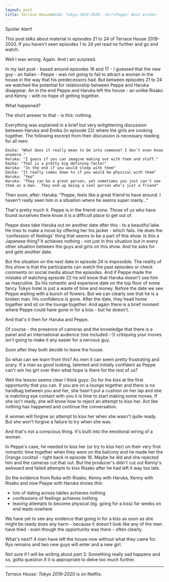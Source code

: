```yaml
---
layout: post
title: Terrace House&#x3A; Tokyo 2019-2020 -<br/>Peppe! Best wishes 
---
```


<div class="message">
  Spoiler Alert!  
  
  This post talks about material in episodes 21 to 24 of Terrace House 2019-2020.  If you haven't seen episodes 1 to 24 yet read no further
  and go and watch.
</div>

Well I was wrong.  Again.  And I am surpised.

In my last post - based around episodes 16 and 17 - I guessed that the new guy - an Italian - Peppe - was not going to fail to attract a woman in the house in the way that his predecessors had.  But between episodes 21 to 24 we watched the potential for relationship between Peppe and Haruka disappear.  An in the end Peppe and Haruka left the house - an unlike Risako and Kenny - with no hope of getting together.

What happened?

The short answer to that - is this: nothing.

Everything was explained in a brief but very enlightening discussion between Haruka and Emika (in episode 22) where the girls are cooking together.  The following excerpt from their discussion is necessary reading for all men:

    Emika: "What does it really mean to be into someone? I don't even know anymore."
    Haruka: "I guess if you can imagine making out with them and stuff."
    Emika: "That is a pretty big defining factor"
    Haruka: "In the end if you would sleep with them"
    Emika: "It really comes down to if you would be physical with them"
    Haruka: "Yep"
    Haruka: "They can be a great person, yet sometimes you just can't see them as a man.  They end up being a cool person who's just a friend"
    
Then soon, after:
Haruka: "Peppe, feels like a great friend to have around.  I haven't really seen him in a situation where he seems super manly..."

That's pretty much it.  Peppe is in the friend-zone.  Those of us who have found ourselves there know it is a difficult place to get out of.

Peppe does take Haruka out on another date after this - to a beautiful lake.  He tries to make a move by offering her his jacket - which fails.  He does the 'confession of feelings' thing that seems to be a part of this show.  Is this a Japanese thing?  It achieves nothing - not just in this situation but in every other situation between the guys and girls on this show.  And he asks for and gets another date.

But the situation on the next date in episode 24 is impossible.  The reality of this show is that the participants can watch the past episodes or check comments on social media about the episodes.  And if Peppe made the mistake of watching episode 22 he will know that Haruka doesn't see him as masculine. So his romantic and expensive date on the top floor of some fancy Tokyo hotel is just a waste of time and money.  Before the date we see Peppe waiting with a bunch of flowers.  But we can clearly see that he is a broken man.  His confidence is gone.  After the date, they head home together and sit on the lounge together.  And again there is a brief moment where Peppe could have gone in for a kiss - but he doesn't.

And that's it then for Haruka and Peppe.  

Of course - the presence of cameras and the knowledge that there is a panel and an international audience (me included :-)) critiquing your moves isn't going to make it any easier for a nervous guy.

Soon after they both decide to leave the house.

So what can we learn from this?  As men it can seem pretty frustrating and scary.  If a man as good looking, talented and initially confident as Peppe can't win his girl over then what hope is there for the rest of us?

Well the lesson seems clear I think guys:  Go for the kiss at the first opportunity that you can. If you are on a lounge together and there is no handbag between you and her, she hasn't put a cushion on her lap and she is matching eye contact with you it is time to start making some moves. If she isn't ready, she will know how to reject an attempt to kiss her.  Act like nothing has happened and continue the conversation.

A woman will forgive an attempt to kiss her when she wasn't quite ready.  But she won't forgive a failure to try when she was.

And that's not a conscious thing.  It's built into the emotional wiring of a woman.

In Peppe's case, he needed to kiss her (or try to kiss her) on their very first romantic time together when they were on the balcony and he made her the Orange cocktail - right back in episode 16.   Maybe he did and she rejected him and the cameras cut that out.   But the producer's didn't cut out Kenny's awkward and failed attempts to kiss Risako after he had left it way too late.

So the evidence from Ruka with Risako, Kenny with Haruka, Kenny with Risako and now Peppe with Haruka shows this:
- lots of dating across tables achieves nothing
- confessions of feelings achieves nothing
- leaving attempts to become physical (eg. going for a kiss) for weeks on end leads nowhere

We have yet to see any evidence that going in for a kiss as soon as she might be ready does any harm - because it doesn't look like any of the men have tried - even though the opportunity was there - often clearly.

What's next?  4 men have left the house now without what they came for.  Ryo remains and two new guys will enter and a new girl.

Not sure if I will be writing about part 3.   Something really sad happens and so, gotta question if it is appropriate to delve too much further.

----
 
_Terrace House: Tokyo 2019-2020_ is on Netflix.

